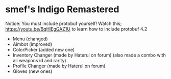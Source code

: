 # smef's Indigo Remastered
Notice: You must include protobuf yourself!
Watch this; https://youtu.be/BqHlEgGAZ1U to learn how to include protobuf
4.2
+ Menu (changed)
+ Aimbot (improved)
+ ColorPicker (added new one)
+ Inventory Changer (made by Haterul on forum) (also made a combo with all weapons id and rarity)
+ Profile Changer (made by Haterul on forum)
+ Gloves (new ones)
